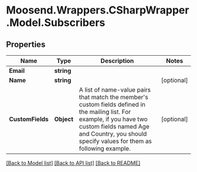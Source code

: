 # Moosend.Wrappers.CSharpWrapper.Model.Subscribers
## Properties

Name | Type | Description | Notes
------------ | ------------- | ------------- | -------------
**Email** | **string** |  | 
**Name** | **string** |  | [optional] 
**CustomFields** | **Object** | A list of name-value pairs that match the member&#39;s custom fields defined in the mailing list.  For example, if you have two custom fields named Age and Country, you should specify values for them as following example. | [optional] 

[[Back to Model list]](../README.md#documentation-for-models) [[Back to API list]](../README.md#documentation-for-api-endpoints) [[Back to README]](../README.md)

